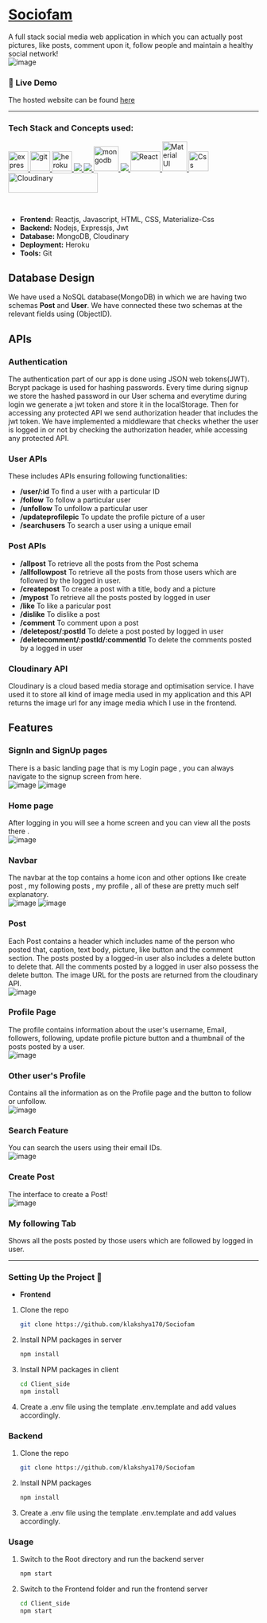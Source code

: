 # [Sociofam](https://sociofam-app.herokuapp.com/) 
A full stack social media web application in which you can actually post pictures, like posts, comment upon it, follow people and maintain a healthy social network!<br>
![image](https://user-images.githubusercontent.com/56078582/178120416-cd037eb2-3c65-485c-98b7-cfde75bcec33.png)

### 🔗 Live Demo
The hosted website can be found [here](https://sociofam-app.herokuapp.com/) 
***
### Tech Stack and Concepts used:

<p align="left"> <a href="https://expressjs.com" target="_blank"> <img src="https://www.vectorlogo.zone/logos/expressjs/expressjs-ar21.svg" alt="express" height="40"/> </a> <a href="https://git-scm.com/" target="_blank"> <img src="https://www.vectorlogo.zone/logos/git-scm/git-scm-icon.svg" alt="git" width="40" height="40"/> </a> <a href="https://heroku.com" target="_blank"> <img src="https://www.vectorlogo.zone/logos/heroku/heroku-icon.svg" alt="heroku" width="40" height="40"/> </a> <a href="https://www.w3.org/html/" target="_blank"> <img src="https://img.icons8.com/color/48/000000/html-5.png"/> </a> <a href="https://developer.mozilla.org/en-US/docs/Web/JavaScript" target="_blank"> <img src="https://img.icons8.com/color/48/000000/javascript.png"/> </a> <a href="https://www.mongodb.com/" target="_blank"> <img src="https://www.vectorlogo.zone/logos/mongodb/mongodb-icon.svg" alt="mongodb" width="50" height="50"/> </a> <a href="https://nodejs.org" target="_blank"> <img src="https://img.icons8.com/color/48/000000/nodejs.png"/> </a>  <a href="https://reactjs.org/" target="_blank"> <img src="https://upload.wikimedia.org/wikipedia/commons/thumb/a/a7/React-icon.svg/1280px-React-icon.svg.png" alt="React" width="60" height="40"/> </a><a href="https://materializecss.com" target="_blank"> <img src="https://colinstodd.com/images/posts/matcss-min.png" alt="Material UI" width="50" height="60"/> </a><a href="https://developer.mozilla.org/en-US/docs/Web/CSS" target="_blank"> <img src="https://juststickers.in/wp-content/uploads/2014/05/CSS3-Mark-Shape-Cut.png" alt="Css" width="40" height="40"/></a><a href="https://cloudinary.com" target="_blank"><img src="https://cloudinary-res.cloudinary.com/image/upload/dpr_2.0,c_scale,f_auto,q_auto,w_156/cloudinary_logo_for_white_bg.svg" alt="Cloudinary" width="180" height="40" /></a> </p>
<br>

* __Frontend:__ Reactjs, Javascript, HTML, CSS, Materialize-Css
* __Backend:__ Nodejs, Expressjs, Jwt
* __Database:__ MongoDB, Cloudinary
* __Deployment:__ Heroku
* __Tools:__ Git

## Database Design
We have used a NoSQL database(MongoDB) in which we are having two schemas **Post** and **User**. We have connected these two schemas at the relevant fields using (ObjectID).

## APIs
### Authentication
The authentication part of our app is done using JSON web tokens(JWT). Bcrypt package is used for hashing passwords. Every time during signup we store the hashed password in our User schema and everytime during login we generate a jwt token and store it in the localStorage. Then for accessing any protected API we send authorization header that includes the jwt token. We have implemented a middleware that checks whether the user is logged in or not by checking the authorization header, while accessing any protected API.

###  User APIs
These includes APIs ensuring following functionalities:
* __/user/:id__ To find a user with a particular ID
* __/follow__ To follow a particular user
* __/unfollow__ To unfollow a particular user
* __/updateprofilepic__ To update the profile picture of a user
* __/searchusers__ To search a user using a unique email

###  Post APIs
* __/allpost__ To retrieve all the posts from the Post schema
* __/allfollowpost__ To retrieve all the posts from those users which are followed by the logged in user.
* __/createpost__ To create a post with a title, body and a picture
* __/mypost__ To retrieve all the posts posted by logged in user
* __/like__ To like a paricular post
* __/dislike__ To dislike a post
* __/comment__ To comment upon a post
* __/deletepost/:postId__ To delete a post posted by logged in user
* __/deletecomment/:postId/:commentId__ To delete the comments posted by a logged in user

### Cloudinary API
Cloudinary is a cloud based media storage and optimisation service. I have used it to store all kind of image media used in my application and this API returns the image url for any image media which I use in the frontend.

## Features
### SignIn and SignUp pages 
There is a basic landing page that is my Login page , you can always navigate to the signup screen from here. <br>
![image](https://user-images.githubusercontent.com/56078582/178120078-25bb6595-458c-4a84-8044-ed5bc85704e8.png)
![image](https://user-images.githubusercontent.com/56078582/178119977-c8f38369-5f84-4d7c-b2ce-03cdf4c32572.png)
### Home page 
After logging in you will see a home screen and you can view all the posts there .<br>
![image](https://user-images.githubusercontent.com/56078582/178119954-8889236f-197c-48b0-8340-c643c79a77e7.png)
### Navbar
The navbar at the top contains a home icon and other options like create post , my following posts , my profile , all of these are pretty much self explanatory.<br>
![image](https://user-images.githubusercontent.com/56078582/178119966-3860eaa1-efbe-4f90-a6bb-0d01fb1b8f0f.png)
![image](https://user-images.githubusercontent.com/56078582/178120435-29279800-8c90-4b97-9396-bc3fa838c6c9.png)
### Post
Each Post contains a header which includes name of the person who posted that, caption, text body, picture, like button and the comment section. The posts posted by a logged-in user also includes a delete button to delete that. All the comments posted by a logged in user also possess the delete button. The image URL for the posts are returned from the cloudinary API.<br>
![image](https://user-images.githubusercontent.com/56078582/178120247-c7e2188b-1278-4c82-be79-f6352ebdecf1.png)
### Profile Page
The profile contains information about the user's username, Email, followers, following, update profile picture button and a thumbnail of the posts posted by a user.<br>
![image](https://user-images.githubusercontent.com/56078582/178119999-95237a5c-34d4-4133-ba3b-8382a5756d88.png)
### Other user's Profile
Contains all the information as on the Profile page and the button to follow or unfollow.<br>
![image](https://user-images.githubusercontent.com/56078582/178120198-63b576ea-9568-49c0-b72d-3941593590e5.png)
### Search Feature
You can search the users using their email IDs.<br>
![image](https://user-images.githubusercontent.com/56078582/178120227-70214225-1c7a-49a6-91d8-66faf8aec480.png)
### Create Post
The interface to create a Post!<br>
![image](https://user-images.githubusercontent.com/56078582/178120150-16e7a32d-14a3-4208-9092-f30ab6964cd8.png)
### My following Tab
Shows all the posts posted by those users which are followed by logged in user.
***
### Setting Up the Project 🔧

* __Frontend__

1. Clone the repo

   ```sh
   git clone https://github.com/klakshya170/Sociofam
   ```
2. Install NPM packages in server 

   ```sh
   npm install
   ```
3. Install NPM packages in client

    ```sh
    cd Client_side
    npm install
    ```
4. Create a .env file using the template .env.template and add values accordingly.

### Backend

1. Clone the repo

   ```sh
   git clone https://github.com/klakshya170/Sociofam
   ```
2. Install NPM packages

   ```sh
   npm install
   ```
3. Create a .env file using the template .env.template and add values accordingly.

### Usage

1.  Switch to the Root directory and run the backend server

    ```sh 
    npm start 
    ```
    
2.  Switch to the Frontend folder and run the frontend server

    ```sh 
    cd Client_side
    npm start 
    ```
    
